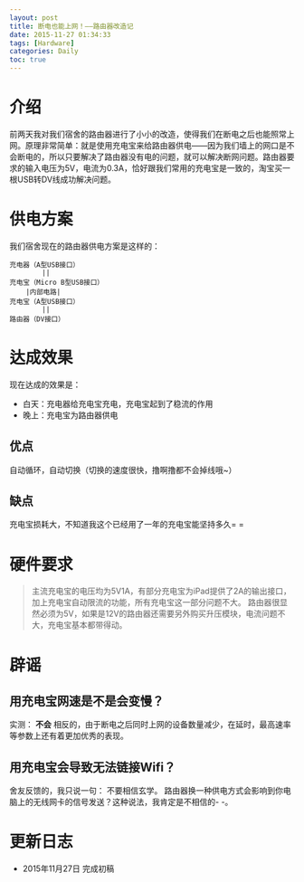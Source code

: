 ```yaml
---
layout: post
title: 断电也能上网！——路由器改造记
date: 2015-11-27 01:34:33
tags: [Hardware]
categories: Daily
toc: true
---
```

# 介绍
前两天我对我们宿舍的路由器进行了小小的改造，使得我们在断电之后也能照常上网。原理非常简单：就是使用充电宝来给路由器供电——因为我们墙上的网口是不会断电的，所以只要解决了路由器没有电的问题，就可以解决断网问题。路由器要求的输入电压为5V，电流为0.3A，恰好跟我们常用的充电宝是一致的，淘宝买一根USB转DV线成功解决问题。

<!-- more -->

# 供电方案
我们宿舍现在的路由器供电方案是这样的：

```
充电器（A型USB接口）
        ||
充电宝（Micro B型USB接口）
    |内部电路|
充电宝（A型USB接口）
        ||
路由器（DV接口）
```

# 达成效果
现在达成的效果是：

- 白天：充电器给充电宝充电，充电宝起到了稳流的作用
- 晚上：充电宝为路由器供电

## 优点
自动循环，自动切换（切换的速度很快，撸啊撸都不会掉线哦~）
## 缺点
充电宝损耗大，不知道我这个已经用了一年的充电宝能坚持多久= =

# 硬件要求
> 主流充电宝的电压均为5V1A，有部分充电宝为iPad提供了2A的输出接口，加上充电宝自动限流的功能，所有充电宝这一部分问题不大。
路由器很显然必须为5V，如果是12V的路由器还需要另外购买升压模块，电流问题不大，充电宝基本都带得动。

# 辟谣

## 用充电宝网速是不是会变慢？
实测： **不会**
相反的，由于断电之后同时上网的设备数量减少，在延时，最高速率等参数上还有着更加优秀的表现。

## 用充电宝会导致无法链接Wifi？
舍友反馈的，我只说一句： 不要相信玄学。
路由器换一种供电方式会影响到你电脑上的无线网卡的信号发送？这种说法，我肯定是不相信的- -。

# 更新日志
- 2015年11月27日 完成初稿